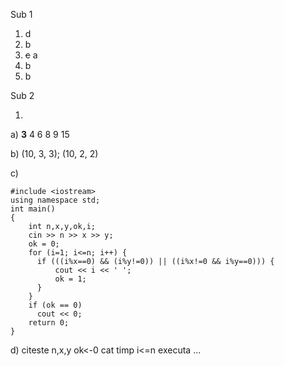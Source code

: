 Sub 1
1) d
2) b
3) ~~c~~ a
4) b
5) b

Sub 2

1) 
  a) **3** 4 6 8 9 15
  
  b) (10, 3, 3); (10, 2, 2)
  
  c) 
  ```
  #include <iostream>
  using namespace std;
  int main()
  {
      int n,x,y,ok,i;
      cin >> n >> x >> y;
      ok = 0;
      for (i=1; i<=n; i++) {
        if (((i%x==0) && (i%y!=0)) || ((i%x!=0 && i%y==0))) {
            cout << i << ' ';
            ok = 1;
        }
      }
      if (ok == 0)
        cout << 0;
      return 0;
  }
  ```
  d) 
citeste n,x,y
ok<-0
cat timp i<=n executa ...
